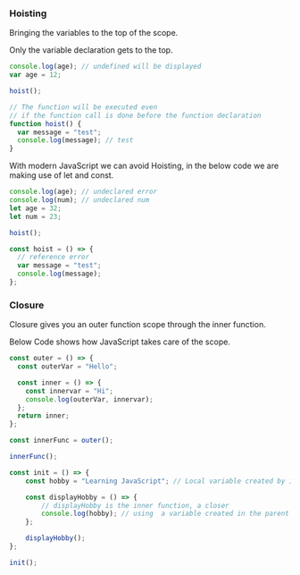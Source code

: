 ### Hoisting

Bringing the variables to the top of the scope.

Only the variable declaration gets to the top.

```js
console.log(age); // undefined will be displayed
var age = 12;
```

```js
hoist();

// The function will be executed even
// if the function call is done before the function declaration
function hoist() {
  var message = "test";
  console.log(message); // test
}
```

With modern JavaScript we can avoid Hoisting, in the below code we are making use of let and const.

```js
console.log(age); // undeclared error
console.log(num); // undeclared num
let age = 32;
let num = 23;
```

```js
hoist();

const hoist = () => {
  // reference error
  var message = "test";
  console.log(message);
};
```



### Closure

Closure gives you an outer function scope through the inner function.

Below Code shows how JavaScript takes care of the scope.

```js
const outer = () => {
  const outerVar = "Hello";

  const inner = () => {
    const innervar = "Hi";
    console.log(outerVar, innervar);
  };
  return inner;
};

const innerFunc = outer();

innerFunc();
```

```js
const init = () => {
    const hobby = "Learning JavaScript"; // Local variable created by init function

    const displayHobby = () => {
        // displayHobby is the inner function, a closer
        console.log(hobby); // using  a variable created in the parent function
    };

    displayHobby();
};

init();
```

